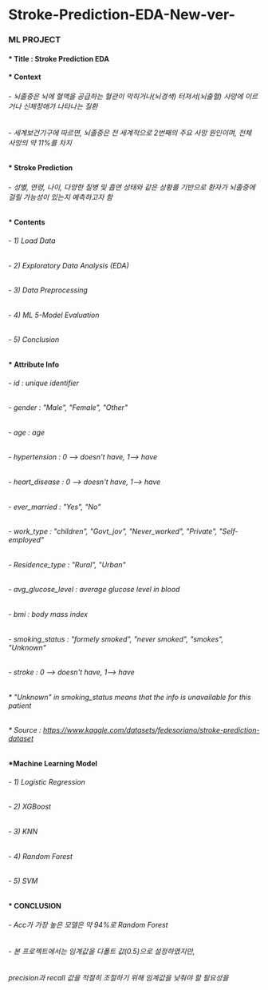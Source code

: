 # Stroke-Prediction-EDA-New-ver-

### ML PROJECT

#### * Title : Stroke Prediction EDA

#### * Context
###### - 뇌졸중은 뇌에 혈액을 공급하는 혈관이 막히거나(뇌경색) 터져서(뇌출혈) 사망에 이르거나 신체장애가 나타나는 질환
###### - 세계보건기구에 따르면, 뇌졸중은 전 세계적으로 2번째의 주요 사망 원인이며, 전체 사망의 약 11%를 차지

#### * Stroke Prediction
###### - 성별, 연령, 나이, 다양한 질병 및 흡연 상태와 같은 상황를 기반으로 환자가 뇌졸중에 걸릴 가능성이 있는지 예측하고자 함

#### * Contents
###### - 1) Load Data
###### - 2) Exploratory Data Analysis (EDA)
###### - 3) Data Preprocessing
###### - 4) ML 5-Model Evaluation
###### - 5) Conclusion

#### * Attribute Info
###### - id : unique identifier
###### - gender : "Male", "Female", "Other"
###### - age : age
###### - hypertension : 0 --> doesn't have, 1--> have
###### - heart_disease : 0 --> doesn't have, 1--> have
###### - ever_married : "Yes", "No"
###### - work_type : "children", "Govt_jov", "Never_worked", "Private", "Self-employed"
###### - Residence_type : "Rural", "Urban"
###### - avg_glucose_level : average glucose level in blood
###### - bmi : body mass index
###### - smoking_status : "formely smoked", "never smoked", "smokes", "Unknown"
###### - stroke : 0 --> doesn't have, 1--> have
###### * "Unknown" in smoking_status means that the info is unavailable for this patient
###### * Source : https://www.kaggle.com/datasets/fedesoriano/stroke-prediction-dataset

#### *Machine Learning Model
###### - 1) Logistic Regression
###### - 2) XGBoost
###### - 3) KNN
###### - 4) Random Forest
###### - 5) SVM

#### * CONCLUSION
###### - Acc가 가장 높은 모델은 약 94%로 Random Forest
###### - 본 프로젝트에서는 임계값을 디폴트 값(0.5)으로 설정하였지만,
###### precision과 recall 값을 적절히 조절하기 위해 임계값을 낮춰야 할 필요성을 



